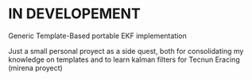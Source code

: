 # IN DEVELOPEMENT

Generic Template-Based portable EKF implementation

Just a small personal proyect as a side quest, both for consolidating my knowledge on templates and to learn kalman filters for Tecnun Eracing (mirena proyect)
